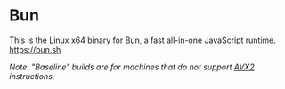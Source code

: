# Bun

This is the Linux x64 binary for Bun, a fast all-in-one JavaScript runtime. https://bun.sh

_Note: "Baseline" builds are for machines that do not support [AVX2](https://en.wikipedia.org/wiki/Advanced_Vector_Extensions) instructions._
